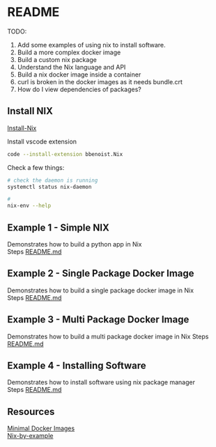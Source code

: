 # README

TODO:
1) Add some examples of using nix to install software.  
1) Build a more complex docker image
1) Build a custom nix package
1) Understand the Nix language and API
1) Build a nix docker image inside a container
1) curl is broken in the docker images as it needs bundle.crt
1) How do I view dependencies of packages? 

## Install NIX

[Install-Nix](https://nixos.org/guides/install-nix.html)

Install vscode extension
```sh
code --install-extension bbenoist.Nix
```

Check a few things:

```sh
# check the daemon is running
systemctl status nix-daemon

# 
nix-env --help
```

## Example 1 - Simple NIX
Demonstrates how to build a python app in Nix  
Steps [README.md](./01_simple_python/README.md)   

## Example 2 - Single Package Docker Image
Demonstrates how to build a single package docker image in Nix  
Steps [README.md](./02_single_package_docker/README.md)   

## Example 3 - Multi Package Docker Image
Demonstrates how to build a multi package docker image in Nix
Steps [README.md](./03_multi_package_docker/README.md)   

## Example 4 - Installing Software
Demonstrates how to install software using nix package manager  
Steps [README.md](./04_instaling_software/README.md)   


## Resources

[Minimal Docker Images](https://jpetazzo.github.io/2020/04/01/quest-minimal-docker-images-part-3/)  
[Nix-by-example](https://medium.com/@MrJamesFisher/nix-by-example-a0063a1a4c55)  
  
